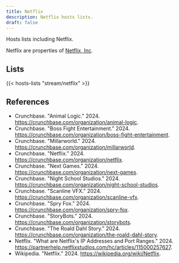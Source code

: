 ```yaml
---
title: Netflix
description: Netflix hosts lists.
draft: false
---
```


Hosts lists including Netflix.

Netflix are properties of [Netflix, Inc](https://netflix.com/).

## Lists

{{< hosts-lists "stream/netflix" >}}

## References

+ Crunchbase. "Animal Logic." 2024. https://crunchbase.com/organization/animal-logic.
+ Crunchbase. "Boss Fight Entertainment." 2024. https://crunchbase.com/organization/boss-fight-entertainment.
+ Crunchbase. "Millarworld." 2024. https://crunchbase.com/organization/millarworld.
+ Crunchbase. "Netflix." 2024. https://crunchbase.com/organization/netflix.
+ Crunchbase. "Next Games." 2024. https://crunchbase.com/organization/next-games.
+ Crunchbase. "Night School Studios." 2024. https://crunchbase.com/organization/night-school-studios.
+ Crunchbase. "Scanline VFX." 2024. https://crunchbase.com/organization/scanline-vfx.
+ Crunchbase. "Spry Fox." 2024. https://crunchbase.com/organization/spry-fox.
+ Crunchbase. "StoryBots." 2024. https://crunchbase.com/organization/storybots.
+ Crunchbase. "The Roald Dahl Story." 2024. https://crunchbase.com/organization/the-roald-dahl-story.
+ Netflix. "What are Netflix's IP Addresses and Port Ranges." 2024. https://partnerhelp.netflixstudios.com/hc/articles/115000257627.
+ Wikipedia. "Netflix." 2024. https://wikipedia.org/wiki/Netflix.